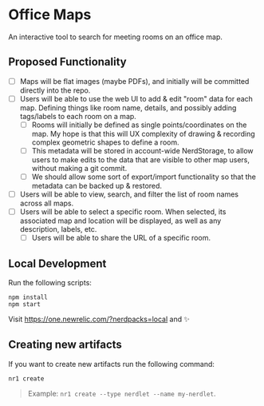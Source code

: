 # Office Maps

An interactive tool to search for meeting rooms on an office map.

## Proposed Functionality

* [ ] Maps will be flat images (maybe PDFs), and initially will be committed directly into the repo.
* [ ] Users will be able to use the web UI to add & edit "room" data for each map. Defining things like room name, details, and possibly adding tags/labels to each room on a map.
    * [ ] Rooms will initially be defined as single points/coordinates on the map. My hope is that this will UX complexity of drawing & recording complex geometric shapes to define a room.
    * [ ] This metadata will be stored in account-wide NerdStorage, to allow users to make edits to the data that are visible to other map users, without making a git commit.
    * [ ] We should allow some sort of export/import functionality so that the metadata can be backed up & restored.
* [ ] Users will be able to view, search, and filter the list of room names across all maps.
* [ ] Users will be able to select a specific room. When selected, its associated map and location will be displayed, as well as any description, labels, etc.
    * [ ] Users will be able to share the URL of a specific room.

## Local Development

Run the following scripts:

```
npm install
npm start
```

Visit https://one.newrelic.com/?nerdpacks=local and :sparkles:

## Creating new artifacts

If you want to create new artifacts run the following command:

```
nr1 create
```

> Example: `nr1 create --type nerdlet --name my-nerdlet`.

